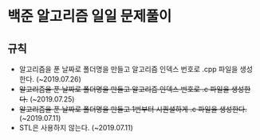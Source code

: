# 백준 알고리즘 일일 문제풀이 

## 규칙 
 - 알고리즘을 푼 날짜로 폴더명을 만들고 알고리즘 인덱스 번호로 .cpp 파일을 생성한다. (~2019.07.26)
 - ~~알고리즘을 푼 날짜로 폴더명을 만들고 알고리즘 인덱스 번호로 .c 파일을 생성한다.~~ (~2019.07.25)
 - ~~알고리즘을 푼 날짜로 폴더명을 만들고 1번부터 시퀀셜하게 .c 파일을 생성한다.~~ (~2019.07.11)
 - STL은 사용하지 않는다. (~2019.07.11)
